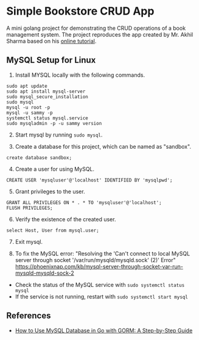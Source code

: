 # Simple Bookstore CRUD App

A mini golang project for demonstrating the CRUD operations of a book management system. The project reproduces the app created by Mr. Akhil Sharma based on his [online tutorial](https://www.youtube.com/watch?v=1E_YycpCsXw&t=395s).


## MySQL Setup for Linux
1. Install MYSQL locally with the following commands.
```
sudo apt update
sudo apt install mysql-server
sudo mysql_secure_installation
sudo mysql
mysql -u root -p
mysql -u sammy -p
systemctl status mysql.service
sudo mysqladmin -p -u sammy version
```

2. Start mysql by running `sudo mysql`.

3. Create a database for this project, which can be named as "sandbox".
```
create database sandbox;
```

4. Create a user for using MySQL.
```
CREATE USER 'mysqluser'@'localhost' IDENTIFIED BY 'mysqlpwd';
```

5. Grant privileges to the user.
```
GRANT ALL PRIVILEGES ON * . * TO 'mysqluser'@'localhost';
FLUSH PRIVILEGES;
```

6. Verify the existence of the created user.
```
select Host, User from mysql.user;
```

7. Exit mysql.

8. To fix the MySQL error: "Resolving the 'Can't connect to local MySQL server through socket '/var/run/mysqld/mysqld.sock' (2)' Error"
https://phoenixnap.com/kb/mysql-server-through-socket-var-run-mysqld-mysqld-sock-2

* Check the status of the MySQL service with `sudo systemctl status mysql`
* If the service is not running, restart with `sudo systemctl start mysql`

## References
* [How to Use MySQL Database in Go with GORM: A Step-by-Step Guide](https://www.sqliz.com/posts/golang-gorm-mysql/)